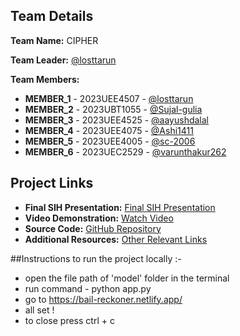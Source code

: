 

## Team Details

**Team Name:** CIPHER

**Team Leader:** [@losttarun](https://github.com/losttarun)

**Team Members:**

- **MEMBER_1** - 2023UEE4507 - [@losttarun](https://github.com/losttarun)
- **MEMBER_2** - 2023UBT1055 - [@Sujal-gulia](https://github.com/Sujal-gulia)
- **MEMBER_3** - 2023UEE4525 - [@aayushdalal](https://github.com/Uaayushdalal)
- **MEMBER_4** - 2023UEE4075 - [@Ashi1411](https://github.com/Ashi1411)
- **MEMBER_5** - 2023UEE4005 - [@sc-2006](https://github.com/sc-2006)
- **MEMBER_6** - 2023UEC2529 - [@varunthakur262](https://github.com/varunthakur262)

## Project Links

- **Final SIH Presentation:** [Final SIH Presentation](https://drive.google.com/file/d/1F0ZRrzRs7Ky8iMejLBtEKbKeLJRCzkNs/view?usp=sharing)
- **Video Demonstration:** [Watch Video](https://youtu.be/QxvYUasvuMs)
- **Source Code:** [GitHub Repository](https://github.com/aayushdalal/bail-reckonerr/)
- **Additional Resources:** [Other Relevant Links](https://drive.google.com/drive/u/2/folders/1efxNhHX0_6iW9BhV-hf0ADUY6TJN1sxU)

##Instructions to run the project locally  :- 
- open the file path of 'model' folder in the terminal
- run command - python app.py
- go to https://bail-reckoner.netlify.app/
- all set !
- to close press ctrl + c 
